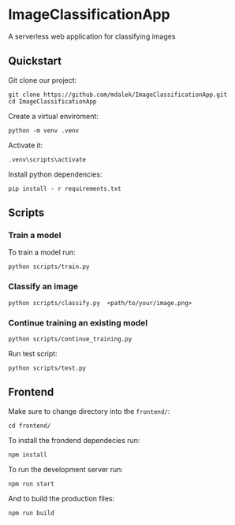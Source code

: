 # ImageClassificationApp
A serverless web application for classifying images

## Quickstart

Git clone our project:

```shell
git clone https://github.com/mdalek/ImageClassificationApp.git
cd ImageClassificationApp
```


Create a virtual enviroment:

```shell
python -m venv .venv
```

Activate it:

```shell
.venv\scripts\activate
```

Install python dependencies:

```shell
pip install - r requirements.txt
```

## Scripts

### Train a model

To train a model run:

```shell
python scripts/train.py
```

### Classify an image

```shell
python scripts/classify.py  <path/to/your/image.png>
```

### Continue training an existing model

```shell
python scripts/continue_training.py
```


Run test script:
```shell
python scripts/test.py
```

## Frontend

Make sure to change directory into the `frontend/`:

```shell
cd frontend/
```

To install the frondend dependecies run:

```shell
npm install
```

To run the development server run:

```shell
npm run start
```

And to build the production files:

```shell
npm run build
```